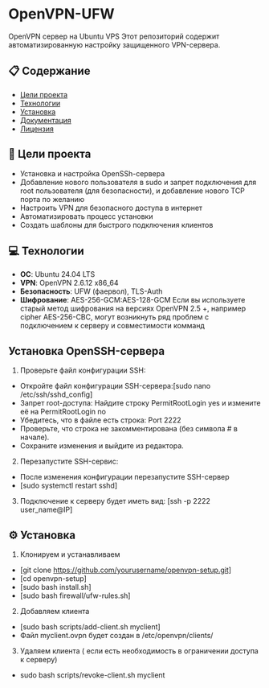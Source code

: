 # OpenVPN-UFW
OpenVPN сервер на Ubuntu VPS
Этот репозиторий содержит автоматизированную настройку защищенного VPN-сервера.

## 📋 Содержание
- [Цели проекта](#цели-проекта)
- [Технологии](#технологии)
- [Установка](#установка)
- [Документация](#документация)
- [Лицензия](#лицензия)

## 🎯 Цели проекта
- Установка и настройка OpenSSh-сервера
- Добавление нового пользователя в sudo и запрет подключения для root пользователя (для безопасности), и добавление нового TCP порта по желанию
- Настроить VPN для безопасного доступа в интернет
- Автоматизировать процесс установки
- Создать шаблоны для быстрого подключения клиентов

## 💻 Технологии
- **ОС**: Ubuntu 24.04 LTS
- **VPN**: OpenVPN 2.6.12 x86_64
- **Безопасность**: UFW (фаервол), TLS-Auth
- **Шифрование**: AES-256-GCM:AES-128-GCM
Если вы используете старый метод шифрования на версиях OpenVPN 2.5 +, например cipher AES-256-CBC, могут возникнуть ряд проблем с подключением к серверу и совместимости комманд

## Установка OpenSSH-сервера

1. Проверьте файл конфигурации SSH:
- Откройте файл конфигурации SSH-сервера:[sudo nano /etc/ssh/sshd_config]
- Запрет root-доступа: Найдите строку PermitRootLogin yes и измените её на PermitRootLogin no
- Убедитесь, что в файле есть строка: Port 2222
- Проверьте, что строка не закомментирована (без символа # в начале).
- Сохраните изменения и выйдите из редактора.

2. Перезапустите SSH-сервис:
- После изменения конфигурации перезапустите SSH-сервер
- [sudo systemctl restart sshd]

3. Подключение к серверу будет иметь вид: [ssh -p 2222 user_name@IP]

## ⚙️ Установка

1. Клонируем и устанавливаем
- [git clone https://github.com/yourusername/openvpn-setup.git]
- [cd openvpn-setup]
- [sudo bash install.sh]
- [sudo bash firewall/ufw-rules.sh]
2. Добавляем клиента
- [sudo bash scripts/add-client.sh myclient]
- Файл myclient.ovpn будет создан в /etc/openvpn/clients/

3. Удаляем клиента ( если есть необходимость в ограничении доступа к серверу)
- sudo bash scripts/revoke-client.sh myclient
